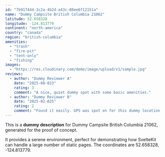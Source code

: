 ```yaml
---
id: "7b917444-3c2a-4b2d-a43c-08ee6f12151a"
name: "Dummy Campsite British Columbia 21062"
latitude: 52.658328
longitude: -124.813779
continent: "north-america"
country: "canada"
region: "british-columbia"
amenities:
  - "trash"
  - "fire-pit"
  - "tent-only"
  - "fishing"
images:
  - "https://res.cloudinary.com/demo/image/upload/v1/sample.jpg"
reviews:
  - author: "Dummy Reviewer A"
    date: "2025-08-023"
    rating: 3
    comment: "A nice, quiet dummy spot with some basic amenities."
  - author: "Dummy Reviewer B"
    date: "2025-02-025"
    rating: 2
    comment: "Found it easily. GPS was spot on for this dummy location."
---
```


This is a **dummy description** for Dummy Campsite British Columbia 21062, generated for the proof of concept.

It provides a serene environment, perfect for demonstrating how SvelteKit can handle a large number of static pages. The coordinates are 52.658328, -124.813779.
